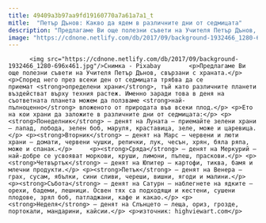 ```yaml
---
title: 49409a3b97aa9fd19160770a7a61a7a1_t
mitle:  "Петър Дънов: Какво да ядем в различните дни от седмицата"
description: "Предлагаме Ви още полезни съвети на Учителя Петър Дънов, свързани с храната. Според него през всеки ден от седмицата трябва да се приемат определени храни, тъй като различните планети въздействат върху техния растеж. Именно заради това в деня на съответната планета можем да ползваме най-пълноценно вложеното от природата във всеки плод. Ето на кои храни да заложите в …"
image: "https://cdnone.netlify.com/db/2017/09/background-1932466_1280-696x461.jpg"
---
```


          <img src="https://cdnone.netlify.com/db/2017/09/background-1932466_1280-696x461.jpg"/>Снимка - Pixabay        <p>Предлагаме Ви още полезни съвети на Учителя Петър Дънов, свързани с храната.</p> <p>Според него през всеки ден от седмицата трябва да се приемат <strong>определени храни</strong>, тъй като различните планети въздействат върху техния растеж. Именно заради това в деня на съответната планета можем да ползваме <strong>най-пълноценно</strong> вложеното от природата във всеки плод.</p> <p>Ето на кои храни да заложите в различните дни от седмицата:</p> <p><strong>Понеделник</strong> – денят на Луната – приемайте зелени храни – лапад, лобода, зелен боб, маруля, краставица, зеле, може и царевица.</p> <p><strong>Вторник</strong> – денят на Марс – червени и люти храни – домати, червени чушки, репички, лук, чесън, хрян, бяла ряпа, може и спанак.</p>     <p><strong>Сряда</strong> – денят на Меркурий – най-добре се усвояват моркови, круши, лимони, пъпеш, праскови.</p> <p><strong>Четвъртък</strong> – денят на Юпитер – картофи, тиква, бамя и млечни продукти.</p> <p><strong>Петък</strong> – денят на Венера – грах, сусам, ябълки, сини сливи, череши, вишни, ягоди и малини.</p> <p><strong>Събота</strong> – денят на Сатурн – наблегнете на ядките – орехи, бадеми, лешници. Освен тях са подходящи и кестени, сушени плодове, зрял боб, патладжани, кафе и какао.</p> <p><strong>Неделя</strong> – денят на Слънцето – леща, ориз, грозде, портокали, мандарини, кайсии.</p> <p>източник: highviewart.com</p>        